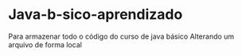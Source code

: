 # Java-b-sico-aprendizado
Para armazenar todo o código do curso de java básico
Alterando um arquivo de forma local